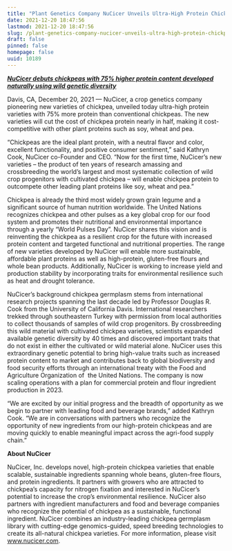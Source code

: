 ```yaml
---
title: "Plant Genetics Company NuCicer Unveils Ultra-High Protein Chickpea"
date: 2021-12-20 18:47:56
lastmod: 2021-12-20 18:47:56
slug: /plant-genetics-company-nucicer-unveils-ultra-high-protein-chickpea
draft: false
pinned: false
homepage: false
uuid: 10189
---
```

<p><em><strong><u>NuCicer debuts chickpeas with 75% higher protein content developed naturally using wild genetic diversity</u></strong></em></p>
<p>Davis, CA, December 20, 2021 — NuCicer, a crop genetics company pioneering new varieties of chickpea, unveiled today ultra-high protein varieties with 75% more protein than conventional chickpeas. The new varieties will cut the cost of chickpea protein nearly in half, making it cost-competitive with other plant proteins such as soy, wheat and pea.</p>
<p>“Chickpeas are the ideal plant protein, with a neutral flavor and color, excellent functionality, and positive consumer sentiment,” said Kathryn Cook, NuCicer co-Founder and CEO. “Now for the first time, NuCicer’s new varieties – the product of ten years of research amassing and crossbreeding the world’s largest and most systematic collection of wild crop progenitors with cultivated chickpea – will enable chickpea protein to outcompete other leading plant proteins like soy, wheat and pea.”</p>
<p>Chickpea is already the third most widely grown grain legume and a significant source of human nutrition worldwide. The United Nations recognizes chickpea and other pulses as a key global crop for our food system and promotes their nutritional and environmental importance through a yearly “World Pulses Day”. NuCicer shares this vision and is reinventing the chickpea as a resilient crop for the future with increased protein content and targeted functional and nutritional properties. The range of new varieties developed by NuCicer will enable more sustainable, affordable plant proteins as well as high-protein, gluten-free flours and whole bean products. Additionally, NuCicer is working to increase yield and production stability by incorporating traits for environmental resilience such as heat and drought tolerance.</p>
<p>NuCicer’s background chickpea germplasm stems from international research projects spanning the last decade led by Professor Douglas R. Cook from the University of California Davis. International researchers trekked through southeastern Turkey with permission from local authorities to collect thousands of samples of wild crop progenitors. By crossbreeding this wild material with cultivated chickpea varieties, scientists expanded available genetic diversity by 40 times and discovered important traits that do not exist in either the cultivated or wild material alone. NuCicer uses this extraordinary genetic potential to bring high-value traits such as increased protein content to market and contributes back to global biodiversity and food security efforts through an international treaty with the Food and Agriculture Organization of  the United Nations. The company is now scaling operations with a plan for commercial protein and flour ingredient production in 2023.</p>
<p>“We are excited by our initial progress and the breadth of opportunity as we begin to partner with leading food and beverage brands,” added Kathryn Cook. “We are in conversations with partners who recognize the opportunity of new ingredients from our high-protein chickpeas and are moving quickly to enable meaningful impact across the agri-food supply chain.”</p>
<p><strong>About NuCicer</strong></p>
<p>NuCicer, Inc. develops novel, high-protein chickpea varieties that enable scalable, sustainable ingredients spanning whole beans, gluten-free flours, and protein ingredients. It partners with growers who are attracted to chickpea’s capacity for nitrogen fixation and interested in NuCicer’s potential to increase the crop’s environmental resilience. NuCicer also partners with ingredient manufacturers and food and beverage companies who recognize the potential of chickpea as a sustainable, functional ingredient. NuCicer combines an industry-leading chickpea germplasm library with cutting-edge genomics-guided, speed breeding technologies to create its all-natural chickpea varieties. For more information, please visit <a href="http://www.nucicer.com">www.nucicer.com</a>.</p>
